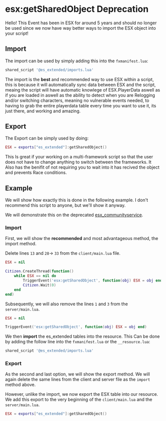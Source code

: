 # esx:getSharedObject Deprecation

Hello! This Event has been in ESX for around 5 years and should no longer be used since we now have way better ways to import the ESX object into your script!

## Import

The import can be used by simply adding this into the `fxmanifest.lua`:

```lua
shared_script '@es_extended/imports.lua'
```

The import is the **best** and recommended way to use ESX within a script, this is because it will automatically sync data between ESX and the script,
meaing the script will have automatic knowlege of ESX.PlayerData aswell as if you are loaded in aswell as the ability to detect when you are Relogging and/or switching characters, meaning no vulnerable events needed, to having to grab the entire playerdata table every time you want to use it, its just there, and working and amazing.

## Export

The Export can be simply used by doing:

```lua
ESX = exports["es_extended"]:getSharedObject()
```

This Is great if your working on a multi-framework script so that the user does not have to change anything to switch between the frameworks.
It Also has the benifit of not requiring you to wait into it has recived the object and prevents Race conditions.

## Example
We will show how exactly this is done in the following example. I don't recommend this script to anyone, but we'll show it anyway.

We will demonstrate this on the deprecated [esx_communityservice](https://github.com/apoiat/ESX_CommunityService).

### Import
First, we will show the **recommended** and most advantageous method, the import method. 

Delete lines `13` and `28`-> `33` from the `client/main.lua` file. 

```lua
ESX = nil

Citizen.CreateThread(function()
	while ESX == nil do
		TriggerEvent('esx:getSharedObject', function(obj) ESX = obj end)
		Citizen.Wait(0)
	end
end)
```


Subsequently, we will also remove the lines `1` and `3` from the `server/main.lua`.

```lua
ESX = nil

TriggerEvent('esx:getSharedObject', function(obj) ESX = obj end)
```

We then **import** the es_extended tables into the resource.
This Can be done by adding the follow line into the `fxmanifest.lua` or the `__resource.lua`:

```lua
shared_script '@es_extended/imports.lua'
```

### Export
As the second and last option, we will show the export method. We will again delete the same lines from the client and server file as the `import` method above.

However, unlike the import, we now export the ESX table into our resource.
We add this export to the very beginning of the `client/main.lua` and the `server/main.lua`.

```lua
ESX = exports["es_extended"]:getSharedObject()
```
